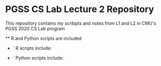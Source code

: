 # PGSS CS Lab Lecture 2 Repository
This repository contains my scribpts and notes from L1 and L2 in CMU's PGSS 2020 CS Lab program

** R and Python scripts are included
- ` R scripts include:

- ` Python scripts include:
